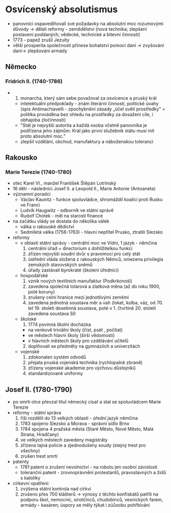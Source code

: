 # Osvícenský absolutismus
  - panovníci ospavedlňovali své požadavky na absolutní moc rozumovými důvody -> dělali reformy - zemědělství (nová technika; zlepšení postavení poddaných; vědecké, technické a bitevní činnosti)
  - 1773 - papež zrušil Jezuity
  - větší prosperita společnosti přinese bohatství pomocí daní -> zvyšování daní-> zlepšování armády

## Německo
### Fridrich II. (1740-1786)
  - 1. monarcha, který sám sebe považoval za osvícence a pruský král 
    - intelektuální předpoklady - znám literární činností, politické úvahy (spis Antimachiavelli - zpochybnění zásady „účel světí prostředky" = politika prováděna bez ohledu na prostředky za dosažení cíle, i obhajoba zločinnosti)
    - "Stát je nejvyšší autorita a každá osoba včetně panovníka je podřízena jeho zájmům. Král jako první služebník státu musí mít proto absolutní moc."
    - zlepšil vzdělání, obchod, manufaktury a náboženskou toleranci

## Rakousko
### Marie Terezie (1740-1780)
  - otec Karel VI., manžel František Štěpán Lotrinský
  - 16 dětí - následníci Josef II. a Leopold II., Marie Antonie (Antoaneta)
  - významní poradci
    - Václav Kaunitz - funkce spoluvládce, shromáždil koalici proti Rusku ve Franci
    - Ludvík Haugwitz - odborník ve státní správě
    - Rudolf Chotek - měl na starosti finance
  - na začátku vlády se dostala do několika válek
    - válka o rakouské dědictví
    - Sedmiletá válka (1756-1763) - hlavní nepřítel Prusko, ztratili Slezsko
  - reformy
    - v oblasti státní správy - centrální moc ve Vídni, 1 jazyk - němčina
      1. centrální úřad = directorium s dohlížitelkou funkcí
      2. zřízen nejvyšší soudní dvůr s pravomocí pro celý stát
      3. ústřední vláda složená z rakouských Němců, omezena privilegia zemských stavovských sněmů
      4. úřady zastávali byrokraté (školení úředníci)
    - hospodářské
      1. vznik nových textilních manufaktur (Podkrkonoší)
      2. zavedena společná tolarová a zlatková měna (až do roku 1900, poté koruny)
      3. zrušeny celní hranice mezi jednotlivými zeměmi
      4. zavedena jednotná soustava měr a vah (loket, kolba, váz, od 70. let 19. století desetinná soustava, poté v 1. čtvrtině 20. století zavedena soustava SI)
    - školské
      1. 1774 povinná školní docházka
        - na venkově triviální školy (číst, psát , počítat)
        - ve městech hlavní školy (širší vědomosti)
        - v hlavních městech školy pro vzdělávání učitelů
      2. doplňovali se předměty na gymnáziích a univerzitách
    - vojenské
      1. zdokonalen systém odvodů
      2. přejata pruská vojenská technika (rychlopalné zbraně)
      3. zřízeny vojenské akademie pro výchovu důstojníků
      4. standardizované uniformy

## Josef II. (1780-1790)
  - po smrti otce převzal titul německý císař a stal se spoluvládcem Marie Terezie
  - reformy - státní správa
    1. říši rozdělil do 13 velkých oblastí - úřední jazyk němčina
    2. 1783 spojeno Slezsko a Morava - správní sídlo Brno
    3. 1784 spojena 4 pražská města (Staré Město, Nové Město, Malá Strana, Hradčany)
    4. ve velkých městech zavedeny magistráty
    5. zřízena tajná policie a zjednodušeny soudy (stejný trest pro všechny)
    6. zrušen trest smrti
  - patenty
    - 1781 patent o zrušení nevolnictví - na robotu jen osobní závislosti
    - toleranční patent - zrovnoprávnění protestantů, pravoslavných a židů s katolíky
  - církevní opatření:
    1. zvýšena státní kontrola nad církví
    2. zrušeno přes 700 klášterů -> výnosy z těchto konfiskátů patřili na podporu škol, nemocnic, sirotčinců, chudobinců, vesnických farem, armády - kasáren; úspory se měly týkat i zúůsobu pohřbívání
    
